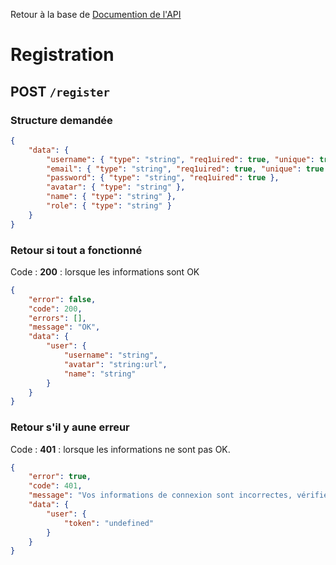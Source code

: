 Retour à la base de [Documention de l'API](readme.md)


# Registration

## POST `/register`

### Structure demandée

```json
{
    "data": {
        "username": { "type": "string", "req1uired": true, "unique": true },
        "email": { "type": "string", "req1uired": true, "unique": true },
        "password": { "type": "string", "req1uired": true },
        "avatar": { "type": "string" },
        "name": { "type": "string" },
        "role": { "type": "string" }
    }
}
```

### Retour si tout a fonctionné

Code : **200** : lorsque les informations sont OK

```json
{
    "error": false,
    "code": 200,
    "errors": [],
    "message": "OK",
    "data": {
        "user": {
            "username": "string",
            "avatar": "string:url",
            "name": "string"
        }
    }
}
```

### Retour s'il y aune erreur

Code : **401** : lorsque les informations ne sont pas OK.

```json
{
    "error": true,
    "code": 401,
    "message": "Vos informations de connexion sont incorrectes, vérifiez votre utilisateur et mot de passe.",
    "data": {
        "user": {
            "token": "undefined"
        }
    }
}
```